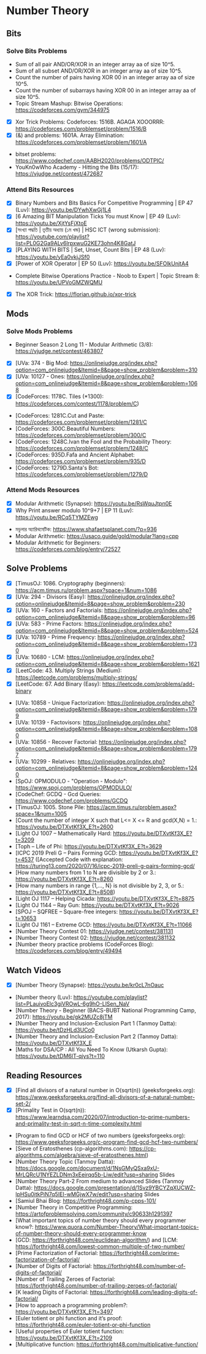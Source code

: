 # Number Theory

<!--
- Modular Arithmetic
  - [x] Addition, Subtraction and Multiplication modulo formula
  - [x] BigMod
  - Innerve Module
  - Multiplicative Inverse
  - Extend Euclid
-->

## Bits

### Solve Bits Problems

- Sum of all pair AND/OR/XOR in an integer array aa of size 10^5.
- Sum of all subset AND/OR/XOR in an integer array aa of size 10^5.
- Count the number of pairs having XOR 00 in an integer array aa of size 10^5.
- Count the number of subarrays having XOR 00 in an integer array aa of size 10^5.
- Topic Stream Mashup: Bitwise Operations: https://codeforces.com/gym/344975
- [x] Xor Trick Problems: Codeforces: 1516B. AGAGA XOOORRR: https://codeforces.com/problemset/problem/1516/B
- [x] (&) and problems: 1601A. Array Elimination: https://codeforces.com/problemset/problem/1601/A
- bitset problems: https://www.codechef.com/AABH2020/problems/ODTPIC/
- YouKn0wWho Academy - Hitting the Bits (15/17): https://vjudge.net/contest/472687

### Attend Bits Resources

- [x] Binary Numbers and Bits Basics For Competitive Programming | EP 47 (Luv): https://youtu.be/DYwhXwGj1L4
- [x] [6 Amazing BIT Manipulation Ticks You must Know | EP 49 (Luv): https://youtu.be/XjtYsFjXtoE
- [x] [সংখ্যা পদ্ধতি | তৃতীয় অধ্যায় (১ম খন্ড) | HSC ICT (wrong submission): https://youtube.com/playlist?list=PL0G2Ga9ALv6lrpxwuG2KE73ohn4K8GatJ
- [x] [PLAYING WITH BITS | Set, Unset, Count Bits | EP 48 (Luv): https://youtu.be/yEa0vkjJSf0
- [x] [Power of XOR Operator | EP 50 (Luv): https://youtu.be/SFOlkUnjtA4
- Complete Bitwise Operations Practice - Noob to Expert | Topic Stream 8: https://youtu.be/UPVoGMZWQMU
- [x] The XOR Trick: https://florian.github.io/xor-trick

## Mods

### Solve Mods Problems

- Beginner Season 2 Long 11 - Modular Arithmetic (3/8): https://vjudge.net/contest/463807
- [x] [UVa: 374 - Big Mod: https://onlinejudge.org/index.php?option=com_onlinejudge&Itemid=8&page=show_problem&problem=310
- [x] [UVa: 10127 - Ones: https://onlinejudge.org/index.php?option=com_onlinejudge&Itemid=8&page=show_problem&problem=1068
- [x] [CodeForces: 1178C. Tiles (\*1300): https://codeforces.com/contest/1178/problem/C)
- [CodeForces: 1281C.Cut and Paste: https://codeforces.com/problemset/problem/1281/C
- [CodeForces: 300C.Beautiful Numbers: https://codeforces.com/problemset/problem/300/C
- [CodeForces: 1248C.Ivan the Fool and the Probability Theory: https://codeforces.com/problemset/problem/1248/C
- [CodeForces: 935D.Fafa and Ancient Alphabet: https://codeforces.com/problemset/problem/935/D
- [CodeForces: 1279D.Santa's Bot: https://codeforces.com/problemset/problem/1279/D

### Attend Mods Resources

- [x] Modular Arithmetic (Synapse): https://youtu.be/RsWquJtpn0E
- [x] Why Print answer modulo 10^9+7 | EP 11 (Luv): https://youtu.be/RCq5TYMZEwg
- মডুলার অ্যারিথমেটিক: https://www.shafaetsplanet.com/?p=936
- Modular Arithmetic: https://usaco.guide/gold/modular?lang=cpp
- Modular Arithmetic for Beginners: https://codeforces.com/blog/entry/72527

## Solve Problems

- [x] [TimusOJ: 1086. Cryptography (beginners): https://acm.timus.ru/problem.aspx?space=1&num=1086
- [x] [UVa: 294 - Divisors (Easy): https://onlinejudge.org/index.php?option=onlinejudge&Itemid=8&page=show_problem&problem=230
- [x] [UVa: 160 - Factors and Factorials: https://onlinejudge.org/index.php?option=com_onlinejudge&Itemid=8&page=show_problem&problem=96
- [x] [UVa: 583 - Prime Factors: https://onlinejudge.org/index.php?option=com_onlinejudge&Itemid=8&page=show_problem&problem=524
- [x] [UVa: 10789 - Prime Frequency: https://onlinejudge.org/index.php?option=com_onlinejudge&Itemid=8&page=show_problem&problem=1730
- [x] [UVa: 10680 - LCM: https://onlinejudge.org/index.php?option=com_onlinejudge&Itemid=8&page=show_problem&problem=1621
- [x] [LeetCode: 43. Multiply Strings (Medium): https://leetcode.com/problems/multiply-strings/
- [x] [LeetCode: 67. Add Binary (Easy): https://leetcode.com/problems/add-binary
- [UVa: 10858 - Unique Factorization: https://onlinejudge.org/index.php?option=com_onlinejudge&Itemid=8&page=show_problem&problem=1799
- [UVa: 10139 - Factovisors: https://onlinejudge.org/index.php?option=com_onlinejudge&Itemid=8&page=show_problem&problem=1080
- [UVa: 10856 - Recover Factorial: https://onlinejudge.org/index.php?option=com_onlinejudge&Itemid=8&page=show_problem&problem=1797
- [UVa: 10299 - Relatives: https://onlinejudge.org/index.php?option=com_onlinejudge&Itemid=8&page=show_problem&problem=1240
- [SpOJ: OPMODULO - "Operation - Modulo": https://www.spoj.com/problems/OPMODULO/
- [CodeChef: GCDQ - Gcd Queries: https://www.codechef.com/problems/GCDQ
- [TimusOJ: 1005. Stone Pile: https://acm.timus.ru/problem.aspx?space=1&num=1005
- [Count the number of integer X such that L<= X <= R and gcd(X,N) = 1.: https://youtu.be/DTXvtKf3X_E?t=2600
- [Light OJ 1007 – Mathematically Hard: https://youtu.be/DTXvtKf3X_E?t=3209
- [Toph – Life of Phi: https://youtu.be/DTXvtKf3X_E?t=3629
- [ICPC 2019 Preli G – Pairs Forming GCD: https://youtu.be/DTXvtKf3X_E?t=4537 ([Accepted Code with explanation: https://turing13.com/2020/07/16/icpc-2019-preli-g-pairs-forming-gcd/
- [How many numbers from 1 to N are divisible by 2 or 3.: https://youtu.be/DTXvtKf3X_E?t=8260
- [How many numbers in range {1,…, N} is not divisible by 2, 3, or 5.: https://youtu.be/DTXvtKf3X_E?t=8508)
- [Light OJ 1117 – Helping Cicada: https://youtu.be/DTXvtKf3X_E?t=8875
- [Light OJ 1144 – Ray Gun: https://youtu.be/DTXvtKf3X_E?t=9026
- [SPOJ – SQFREE – Square-free integers: https://youtu.be/DTXvtKf3X_E?t=10653
- [Light OJ 1161 – Extreme GCD: https://youtu.be/DTXvtKf3X_E?t=11066
- [Number Theory Contest 01: https://vjudge.net/contest/381131
- [Number Theory Contest 02: https://vjudge.net/contest/381132
- [Number theory practice problems (CodeForces Blog): https://codeforces.com/blog/entry/49494

## Watch Videos

- [x] [Number Theory (Synapse): https://youtu.be/kr0cL7nOauc
- [Number theory (Luv): https://youtube.com/playlist?list=PLauivoElc3giVROwL-6g9hO-LlSen_NaV
- [Number Theory - Beginner (BACS-BUBT National Programming Camp, 2017): https://youtu.be/gk2MUZc8jTM
- [Number Theory and Inclusion-Exclusion Part 1 (Tanmoy Datta): https://youtu.be/tDzHLd3UCo0
- [Number Theory and Inclusion-Exclusion Part 2 (Tanmoy Datta): https://youtu.be/DTXvtKf3X_E
- [Maths for DSA/CP : All You Need To Know (Utkarsh Gupta): https://youtu.be/tDM6lT-qjys?t=110

## Reading Resources

- [x] [Find all divisors of a natural number in O(sqrt(n)) (geeksforgeeks.org): https://www.geeksforgeeks.org/find-all-divisors-of-a-natural-number-set-2/
- [x] [Primality Test in O(sqrt(n)): https://www.learndsa.com/2020/07/introduction-to-prime-numbers-and-primality-test-in-sqrt-n-time-complexity.html
- [Program to find GCD or HCF of two numbers (geeksforgeeks.org): https://www.geeksforgeeks.org/c-program-find-gcd-hcf-two-numbers/
- [Sieve of Eratosthenes (cp-algorithms.com): https://cp-algorithms.com/algebra/sieve-of-eratosthenes.html)
- [Number Theory Topic (Tanmoy Datta): https://docs.google.com/document/d/1NsGMyQSxa9xU-MrLQRcU1NYEZLDNm3xEeirqq5b-Liw/edit?usp=sharing Slides
- [Number Theory Part-2 From medium to advanced Slides (Tanmoy Datta): https://docs.google.com/presentation/d/1Svz9YBCYZqXUCWZ-lpHSu0itkPiN7q5IEI-wMGjwX7w/edit?usp=sharing Slides
- [Samiul Bhai Blog: https://forthright48.com/p-cpps-101/
- [Number Theory in Competitive Programming: https://artofproblemsolving.com/community/c90633h1291397
- [What important topics of number theory should every programmer know?: https://www.quora.com/Number-Theory/What-important-topics-of-number-theory-should-every-programmer-know
- [GCD: https://forthright48.com/euclidean-algorithm/) and [LCM: https://forthright48.com/lowest-common-multiple-of-two-number/
- [Prime Factorization of Factorial: https://forthright48.com/prime-factorization-of-factorial/
- [Number of Digits of Factorial: https://forthright48.com/number-of-digits-of-factorial/
- [Number of Trailing Zeroes of Factorial: https://forthright48.com/number-of-trailing-zeroes-of-factorial/
- [K leading Digits of Factorial: https://forthright48.com/leading-digits-of-factorial/
- [How to approach a programming problem?: https://youtu.be/DTXvtKf3X_E?t=3497
- [Euler totient or phi function and it’s proof: https://forthright48.com/euler-totient-or-phi-function
- [Useful properties of Euler totient function: https://youtu.be/DTXvtKf3X_E?t=2109
- [Multiplicative function: https://forthright48.com/multiplicative-function/
